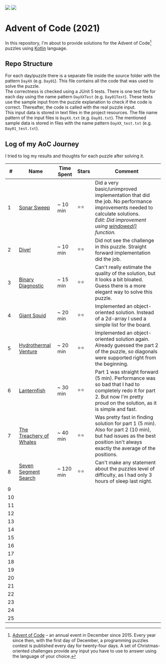 ![](https://img.shields.io/static/v1?label=%F0%9F%93%85%20Completed%20Days&message=8&color=blue&style=flat-square)
![](https://img.shields.io/static/v1?label=%E2%AD%90%20Gained%20Stars&message=16&color=yellow&style=flat-square)
  
# Advent of Code (2021)
In this repository, I'm about to provide solutions for the Advent of Code[^aoc] puzzles using [Kotlin][kotlin] language.

## Repo Structure
For each day/puzzle there is a separate file inside the source folder with the pattern `DayXX` (e.g. `Day01`). This file contains
all the code that was used to solve the puzzle.  
The correctness is checked using a JUnit 5 tests. There is one test file for each day using the name pattern `DayXXTest` (e.g. 
`Day01Test`). These tests use the sample input from the puzzle explanation to check if the code is correct. Thereafter, the 
code is called with the real puzzle input.  
This input data is stored in text files in the project resources. The file name pattern of the input files is `DayXX.txt` 
(e.g. `Day01.txt`). The mentioned sample data is stored in files with the name pattern `DayXX_test.txt` (e.g. `Day01_test.txt`).

## Log of my AoC Journey
I tried to log my results and thoughts for each puzzle after solving it.

| #   | Name                         | Time Spent | Stars | Comment                                                                                                                                                                                    |  
|-----|------------------------------|------------|-------|--------------------------------------------------------------------------------------------------------------------------------------------------------------------------------------------|
| 1   | [Sonar Sweep][1]             | ~ 10 min   | ⭐⭐    | Did a very basic/unimproved implementation that did the job. No performance improvements needed to calculate solutions.<br/>_Edit: Did improvement using [windowed()][windowed] function._ |
| 2   | [Dive!][2]                   | ~ 10 min   | ⭐⭐    | Did not see the challenge in this puzzle. Straight forward implementation did the job.                                                                                                     |
| 3   | [Binary Diagnostic][3]       | ~ 15 min   | ⭐⭐    | Can't really estimate the quality of the solution, but it looks a bit bloated. Guess there is a more elegant way to solve this puzzle.                                                     |
| 4   | [Giant Squid][4]             | ~ 20 min   | ⭐⭐    | Implemented an object-oriented solution. Instead of a 2d-array I used a simple list for the board.                                                                                         |
| 5   | [Hydrothermal Venture][5]    | ~ 20 min   | ⭐⭐    | Implemented an object-oriented solution again. Already guessed the part 2 of the puzzle, so diagonals were supported right from the beginning.                                             |
| 6   | [Lanternfish][6]             | ~ 30 min   | ⭐⭐    | Part 1 was straight forward (5 min). Performance was so bad that I had to completely redo it for part 2. But now I'm pretty proud on the solution, as it is simple and fast.               |
| 7   | [The Treachery of Whales][7] | ~ 40 min   | ⭐⭐    | Was pretty fast in finding solution for part 1 (5 min). Also for part 2 (10 min), but had issues as the best position isn't always exactly the average of the positions.                   |
| 8   | [Seven Segment Search][8]    | ~ 120 min  | ⭐⭐    | Can't make any statement about the puzzles level of difficulty, as I had only 3 hours of sleep last night.                                                                                 |
| 9   |                              |            |       |                                                                                                                                                                                            |
| 10  |                              |            |       |                                                                                                                                                                                            |
| 11  |                              |            |       |                                                                                                                                                                                            |
| 12  |                              |            |       |                                                                                                                                                                                            |
| 13  |                              |            |       |                                                                                                                                                                                            |
| 14  |                              |            |       |                                                                                                                                                                                            |
| 15  |                              |            |       |                                                                                                                                                                                            |
| 16  |                              |            |       |                                                                                                                                                                                            |
| 17  |                              |            |       |                                                                                                                                                                                            |
| 18  |                              |            |       |                                                                                                                                                                                            |
| 19  |                              |            |       |                                                                                                                                                                                            |
| 20  |                              |            |       |                                                                                                                                                                                            |
| 21  |                              |            |       |                                                                                                                                                                                            |
| 22  |                              |            |       |                                                                                                                                                                                            |
| 23  |                              |            |       |                                                                                                                                                                                            |
| 24  |                              |            |       |                                                                                                                                                                                            |
| 25  |                              |            |       |                                                                                                                                                                                            |

[^aoc]:
    [Advent of Code][aoc] – an annual event in December since 2015.
    Every year since then, with the first day of December, a programming puzzles contest is published every day for twenty-four days.
    A set of Christmas-oriented challenges provide any input you have to use to answer using the language of your choice.

[aoc]: https://adventofcode.com
[kotlin]: https://kotlinlang.org
[windowed]: https://kotlinlang.org/api/latest/jvm/stdlib/kotlin.collections/windowed.html

[1]: https://adventofcode.com/2021/day/1
[2]: https://adventofcode.com/2021/day/2
[3]: https://adventofcode.com/2021/day/3
[4]: https://adventofcode.com/2021/day/4
[5]: https://adventofcode.com/2021/day/5
[6]: https://adventofcode.com/2021/day/6
[7]: https://adventofcode.com/2021/day/7
[8]: https://adventofcode.com/2021/day/8
[9]: https://adventofcode.com/2021/day/9
[10]: https://adventofcode.com/2021/day/10
[11]: https://adventofcode.com/2021/day/11
[12]: https://adventofcode.com/2021/day/12
[13]: https://adventofcode.com/2021/day/13
[14]: https://adventofcode.com/2021/day/14
[15]: https://adventofcode.com/2021/day/15
[16]: https://adventofcode.com/2021/day/16
[17]: https://adventofcode.com/2021/day/17
[18]: https://adventofcode.com/2021/day/18
[19]: https://adventofcode.com/2021/day/19
[20]: https://adventofcode.com/2021/day/20
[21]: https://adventofcode.com/2021/day/21
[22]: https://adventofcode.com/2021/day/22
[23]: https://adventofcode.com/2021/day/23
[24]: https://adventofcode.com/2021/day/24
[25]: https://adventofcode.com/2021/day/25
